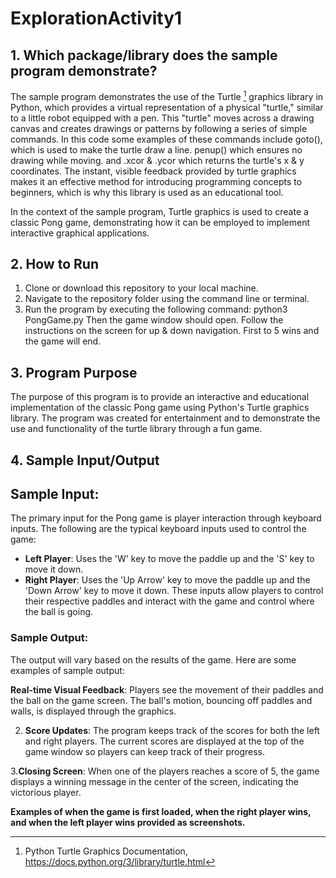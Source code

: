 # ExplorationActivity1
## 1. Which package/library does the sample program demonstrate?
The sample program demonstrates the use of the Turtle [^1^] graphics library in Python, which provides a virtual representation of a physical "turtle," similar to a little robot equipped with a pen. This "turtle" moves across a drawing canvas and creates drawings or patterns by following a series of simple commands. In this code some examples of these commands include goto(), which is used to make the turtle draw a line. penup() which ensures no drawing while moving. and .xcor & .ycor which returns the turtle's x & y coordinates.  The instant, visible feedback provided by turtle graphics makes it an effective method for introducing programming concepts to beginners, which is why this library is used as an educational tool.

In the context of the sample program, Turtle graphics is used to create a classic Pong game, demonstrating how it can be employed to implement interactive graphical applications.

[^1^]: Python Turtle Graphics Documentation, https://docs.python.org/3/library/turtle.html

## 2. How to Run
1. Clone or download this repository to your local machine.
2. Navigate to the repository folder using the command line or terminal.
3. Run the program by executing the following command:
   python3 PongGame.py
Then the game window should open. Follow the instructions on the screen for up & down navigation. First to 5 wins and the game will end.

## 3. Program Purpose
The purpose of this program is to provide an interactive and educational implementation of the classic Pong game using Python's Turtle graphics library. The program was created for entertainment and to demonstrate the use and functionality of the turtle library through a fun game.

## 4. Sample Input/Output
## Sample Input:
The primary input for the Pong game is player interaction through keyboard inputs. The following are the typical keyboard inputs used to control the game:
- **Left Player**: Uses the 'W' key to move the paddle up and the 'S' key to move it down.
- **Right Player**: Uses the 'Up Arrow' key to move the paddle up and the 'Down Arrow' key to move it down.
These inputs allow players to control their respective paddles and interact with the game and control where the ball is going.
### Sample Output:
The output will vary based on the results of the game. Here are some examples of sample output:

**Real-time Visual Feedback**: Players see the movement of their paddles and the ball on the game screen. The ball's motion, bouncing off paddles and walls, is displayed through the graphics.

2. **Score Updates**: The program keeps track of the scores for both the left and right players. The current scores are displayed at the top of the game window so players can keep track of their progress.

3.**Closing Screen**: When one of the players reaches a score of 5,  the game displays a winning message in the center of the screen, indicating the victorious player.

**Examples of when the game is first loaded, when the right player wins, and when the left player wins provided as screenshots.**
